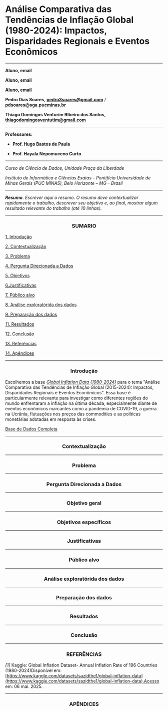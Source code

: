  # Análise Comparativa das Tendências de Inflação Global (1980-2024): Impactos, Disparidades Regionais e Eventos Econômicos
---


**Aluno, email**

**Aluno, email**

**Aluno, email**

**Pedro Dias Soares**, **pedro3soares@gmail.com** / **pdsoares@sga.pucminas.br**

**Thiago Domingos Venturim RIbeiro dos Santos, thiagodomingosventutim@gmail.com**


---

**Professores:**

* **Prof. Hugo Bastos de Paula**

* **Prof. Hayala Nepomuceno Curto**

---

_Curso de Ciência de Dados, Unidade Praça da Liberdade_

_Instituto de Informática e Ciências Exatas – Pontifícia Universidade de Minas Gerais (PUC MINAS), Belo Horizonte – MG – Brasil_

---

_**Resumo**. Escrever aqui o resumo. O resumo deve contextualizar rapidamente o trabalho, descrever seu objetivo e, ao final, 
mostrar algum resultado relevante do trabalho (até 10 linhas)._


*******
   <h3 align="center"><strong> SUMARIO </strong></h3>
   
[1. Introdução](#Introdução)   

[2. Contextualização](#Contextualização)

[3. Problema](#Problema)

[4. Pergunta Direcionada a Dados](#Pergunta_Direcionada_a_Dados)

[5. Objetivos](#Objetivos)

[6.Justificativas ](#Justificativas)

[7. Público alvo](#Público_alvo)

[8. Análise exploratórida dos dados](#Análise_exploratórida_dos_dados)

[9. Preparação dos dados](#Preparação_dos_dados)

[11. Resultados ](#Resultados)

[12. Conclusão ](#Conclusão)

[13. Referências ](#REFERÊNCIAS)

[14. Apêndices](#APÊNDICES)



*******
<div id='Introdução'/>  

 <h3 align="center"><strong> Introdução </strong></h3>
 
 Escolhemos a base [*Global Inflation Data (1980-2024)*](https://www.kaggle.com/datasets/sazidthe1/global-inflation-data) para o tema "Análise Comparativa das Tendências de Inflação Global (2015-2024): Impactos, Disparidades Regionais e Eventos Econômicos". Essa base é particularmente relevante para investigar como diferentes regiões do mundo enfrentaram a inflação na última década, especialmente diante de eventos econômicos marcantes como a pandemia de COVID-19, a guerra na Ucrânia, flutuações nos preços das commodities e as políticas monetárias adotadas em resposta às crises. 
 
 [Base de Dados Completa](/data/DataSet/Raw_Data/SetGlobal_Inflation_Data.csv)

---

<div id='Contextualização'/>  

   <h3 align="center"><strong> Contextualização </strong></h3>



---

<div id='Problema'/>  
  <h3 align="center"><strong>  Problema </strong></h3>


---
<div id='Pergunta_Direcionada_a_Dados'/>  
    <h3 align="center"><strong>  Pergunta Direcionada a Dados  </strong></h3> 

  
---

<div id='Objetivos'/>  
   <h3 align="center"><strong> Objetivo geral  </strong></h3> 


---

   <h3 align="center"><strong> Objetivos específicos   </strong></h3> 

 
---

<div id='Justificativas'/>  
   <h3 align="center"><strong> Justificativas  </strong></h3> 
 
---

<div id='Público_alvo'/>  
    <h3 align="center"><strong>  Público alvo   </strong></h3> 



---
<div id='Análise_exploratórida_dos_dados'/>  
  <h3 align="center"><strong>  Análise exploratórida dos dados  </strong></h3>



---

<div id='Preparação_dos_dados'/>  
 <h3 align="center"><strong> Preparação dos dados  </strong></h3> 

	

---


<div id='Resultados'/>  
<h3 align="center"><strong> Resultados  </strong></h3> 


---

<div id='Conclusão'/>  
	 <h3 align="center"><strong> Conclusão  </strong></h3> 


---
<div id='REFERÊNCIAS'/>  
   <h3 align="center"><strong> REFERÊNCIAS   </strong></h3> 


*[1]* Kaggle: Global Inflation Dataset- Annual Inflation Rate of 196 Countries (1980-2024)Disponível em: [https://www.kaggle.com/datasets/sazidthe1/global-inflation-data](https://www.kaggle.com/datasets/sazidthe1/global-inflation-data).Acesso em: 06 mai. 2025.


---

<div id='APÊNDICES'/>  
 <h3 align="center"><strong> APÊNDICES  </strong></h3> 

